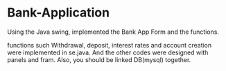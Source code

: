 # Bank-Application
Using the Java swing, implemented the Bank App Form and the functions.

functions such Withdrawal, deposit, interest rates and account creation were implemented in se.java. And the other codes were designed with panels and fram.
Also, you should be linked DB(mysql) together.
